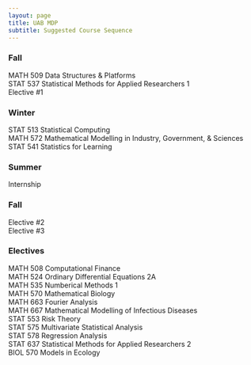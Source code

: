 ```yaml
---
layout: page
title: UAB MDP
subtitle: Suggested Course Sequence
---
```


### Fall
MATH 509 Data Structures & Platforms  
STAT 537 Statistical Methods for Applied Researchers 1  
Elective #1  
  
  
### Winter  
STAT 513 Statistical Computing  
MATH 572 Mathematical Modelling in Industry, Government, & Sciences  
STAT 541 Statistics for Learning  

### Summer
Internship

### Fall
Elective #2  
Elective #3  

### Electives  
MATH 508 Computational Finance  
MATH 524 Ordinary Differential Equations 2A  
MATH 535 Numberical Methods 1   
MATH 570 Mathematical Biology  
MATH 663 Fourier Analysis  
MATH 667 Mathematical Modelling of Infectious Diseases  
STAT 553 Risk Theory  
STAT 575 Multivariate Statistical Analysis  
STAT 578 Regression Analysis  
STAT 637 Statistical Methods for Applied Researchers 2  
BIOL 570 Models in Ecology
